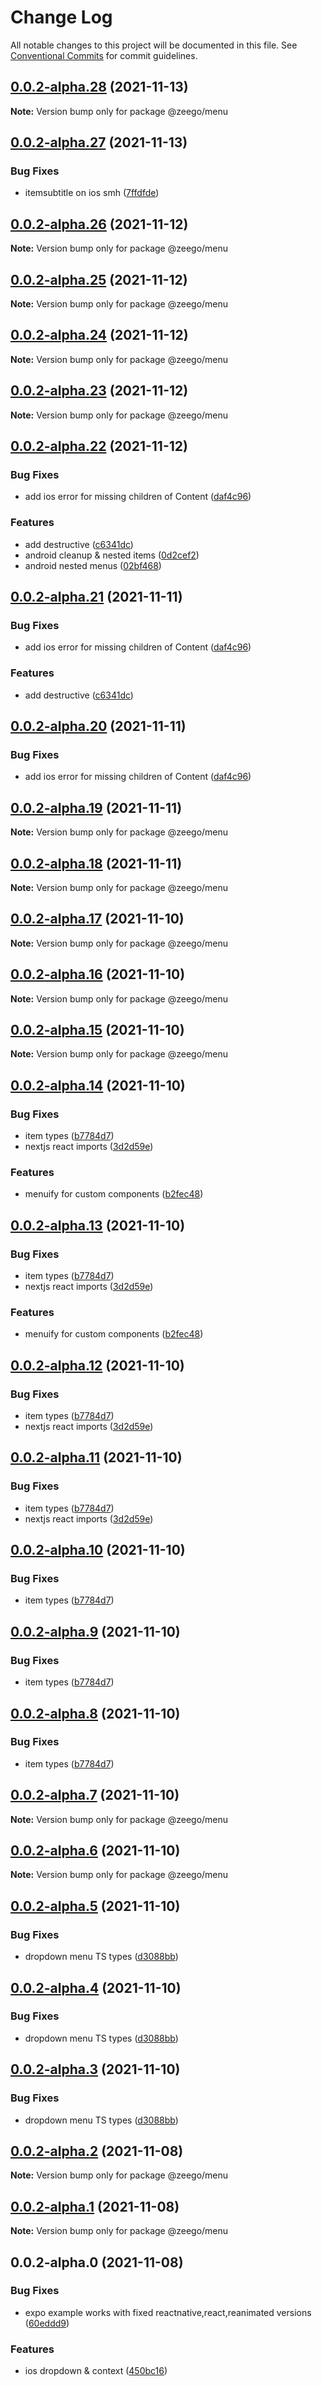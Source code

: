 # Change Log

All notable changes to this project will be documented in this file.
See [Conventional Commits](https://conventionalcommits.org) for commit guidelines.

## [0.0.2-alpha.28](https://github.com/nandorojo/zeego/compare/v0.0.2-alpha.27...v0.0.2-alpha.28) (2021-11-13)

**Note:** Version bump only for package @zeego/menu





## [0.0.2-alpha.27](https://github.com/nandorojo/zeego/compare/v0.0.2-alpha.22...v0.0.2-alpha.27) (2021-11-13)


### Bug Fixes

* itemsubtitle on ios smh ([7ffdfde](https://github.com/nandorojo/zeego/commit/7ffdfde5fb077f6ee16092a8f51e19941f9245a6))





## [0.0.2-alpha.26](https://github.com/nandorojo/zeego/compare/v0.0.2-alpha.22...v0.0.2-alpha.26) (2021-11-12)

**Note:** Version bump only for package @zeego/menu





## [0.0.2-alpha.25](https://github.com/nandorojo/zeego/compare/v0.0.2-alpha.22...v0.0.2-alpha.25) (2021-11-12)

**Note:** Version bump only for package @zeego/menu





## [0.0.2-alpha.24](https://github.com/nandorojo/zeego/compare/v0.0.2-alpha.22...v0.0.2-alpha.24) (2021-11-12)

**Note:** Version bump only for package @zeego/menu





## [0.0.2-alpha.23](https://github.com/nandorojo/zeego/compare/v0.0.2-alpha.22...v0.0.2-alpha.23) (2021-11-12)

**Note:** Version bump only for package @zeego/menu





## [0.0.2-alpha.22](https://github.com/nandorojo/zeego/compare/v0.0.2-alpha.14...v0.0.2-alpha.22) (2021-11-12)


### Bug Fixes

* add ios error for missing children of Content ([daf4c96](https://github.com/nandorojo/zeego/commit/daf4c9611c941df5371653aa7b02ca234fe03c44))


### Features

* add destructive ([c6341dc](https://github.com/nandorojo/zeego/commit/c6341dcadbd251b66bc98f73d5b40cc422af1f50))
* android cleanup & nested items ([0d2cef2](https://github.com/nandorojo/zeego/commit/0d2cef24cac78202c241edc1f65b2851283162da))
* android nested menus ([02bf468](https://github.com/nandorojo/zeego/commit/02bf468814a9896c8b59415970050f241af69c7e))





## [0.0.2-alpha.21](https://github.com/nandorojo/zeego/compare/v0.0.2-alpha.14...v0.0.2-alpha.21) (2021-11-11)


### Bug Fixes

* add ios error for missing children of Content ([daf4c96](https://github.com/nandorojo/zeego/commit/daf4c9611c941df5371653aa7b02ca234fe03c44))


### Features

* add destructive ([c6341dc](https://github.com/nandorojo/zeego/commit/c6341dcadbd251b66bc98f73d5b40cc422af1f50))





## [0.0.2-alpha.20](https://github.com/nandorojo/zeego/compare/v0.0.2-alpha.14...v0.0.2-alpha.20) (2021-11-11)


### Bug Fixes

* add ios error for missing children of Content ([daf4c96](https://github.com/nandorojo/zeego/commit/daf4c9611c941df5371653aa7b02ca234fe03c44))





## [0.0.2-alpha.19](https://github.com/nandorojo/zeego/compare/v0.0.2-alpha.14...v0.0.2-alpha.19) (2021-11-11)

**Note:** Version bump only for package @zeego/menu





## [0.0.2-alpha.18](https://github.com/nandorojo/zeego/compare/v0.0.2-alpha.14...v0.0.2-alpha.18) (2021-11-11)

**Note:** Version bump only for package @zeego/menu





## [0.0.2-alpha.17](https://github.com/nandorojo/zeego/compare/v0.0.2-alpha.14...v0.0.2-alpha.17) (2021-11-10)

**Note:** Version bump only for package @zeego/menu





## [0.0.2-alpha.16](https://github.com/nandorojo/zeego/compare/v0.0.2-alpha.14...v0.0.2-alpha.16) (2021-11-10)

**Note:** Version bump only for package @zeego/menu





## [0.0.2-alpha.15](https://github.com/nandorojo/zeego/compare/v0.0.2-alpha.14...v0.0.2-alpha.15) (2021-11-10)

**Note:** Version bump only for package @zeego/menu





## [0.0.2-alpha.14](https://github.com/nandorojo/zeego/compare/v0.0.2-alpha.5...v0.0.2-alpha.14) (2021-11-10)


### Bug Fixes

* item types ([b7784d7](https://github.com/nandorojo/zeego/commit/b7784d7a210a74058246bba871a3b853649b760e))
* nextjs react imports ([3d2d59e](https://github.com/nandorojo/zeego/commit/3d2d59e6af7a3d66fb9ab7f098af1db98ac97860))


### Features

* menuify for custom components ([b2fec48](https://github.com/nandorojo/zeego/commit/b2fec48626115c48564109014c2b0f8ca2e09f2e))





## [0.0.2-alpha.13](https://github.com/nandorojo/zeego/compare/v0.0.2-alpha.5...v0.0.2-alpha.13) (2021-11-10)


### Bug Fixes

* item types ([b7784d7](https://github.com/nandorojo/zeego/commit/b7784d7a210a74058246bba871a3b853649b760e))
* nextjs react imports ([3d2d59e](https://github.com/nandorojo/zeego/commit/3d2d59e6af7a3d66fb9ab7f098af1db98ac97860))


### Features

* menuify for custom components ([b2fec48](https://github.com/nandorojo/zeego/commit/b2fec48626115c48564109014c2b0f8ca2e09f2e))





## [0.0.2-alpha.12](https://github.com/nandorojo/zeego/compare/v0.0.2-alpha.5...v0.0.2-alpha.12) (2021-11-10)


### Bug Fixes

* item types ([b7784d7](https://github.com/nandorojo/zeego/commit/b7784d7a210a74058246bba871a3b853649b760e))
* nextjs react imports ([3d2d59e](https://github.com/nandorojo/zeego/commit/3d2d59e6af7a3d66fb9ab7f098af1db98ac97860))





## [0.0.2-alpha.11](https://github.com/nandorojo/zeego/compare/v0.0.2-alpha.5...v0.0.2-alpha.11) (2021-11-10)


### Bug Fixes

* item types ([b7784d7](https://github.com/nandorojo/zeego/commit/b7784d7a210a74058246bba871a3b853649b760e))
* nextjs react imports ([3d2d59e](https://github.com/nandorojo/zeego/commit/3d2d59e6af7a3d66fb9ab7f098af1db98ac97860))





## [0.0.2-alpha.10](https://github.com/nandorojo/zeego/compare/v0.0.2-alpha.5...v0.0.2-alpha.10) (2021-11-10)


### Bug Fixes

* item types ([b7784d7](https://github.com/nandorojo/zeego/commit/b7784d7a210a74058246bba871a3b853649b760e))





## [0.0.2-alpha.9](https://github.com/nandorojo/zeego/compare/v0.0.2-alpha.5...v0.0.2-alpha.9) (2021-11-10)


### Bug Fixes

* item types ([b7784d7](https://github.com/nandorojo/zeego/commit/b7784d7a210a74058246bba871a3b853649b760e))





## [0.0.2-alpha.8](https://github.com/nandorojo/zeego/compare/v0.0.2-alpha.5...v0.0.2-alpha.8) (2021-11-10)


### Bug Fixes

* item types ([b7784d7](https://github.com/nandorojo/zeego/commit/b7784d7a210a74058246bba871a3b853649b760e))





## [0.0.2-alpha.7](https://github.com/nandorojo/zeego/compare/v0.0.2-alpha.5...v0.0.2-alpha.7) (2021-11-10)

**Note:** Version bump only for package @zeego/menu





## [0.0.2-alpha.6](https://github.com/nandorojo/zeego/compare/v0.0.2-alpha.5...v0.0.2-alpha.6) (2021-11-10)

**Note:** Version bump only for package @zeego/menu





## [0.0.2-alpha.5](https://github.com/nandorojo/zeego/compare/v0.0.2-alpha.0...v0.0.2-alpha.5) (2021-11-10)


### Bug Fixes

* dropdown menu TS types ([d3088bb](https://github.com/nandorojo/zeego/commit/d3088bbbf5dbac899d33672306d2bf8555536031))





## [0.0.2-alpha.4](https://github.com/nandorojo/zeego/compare/v0.0.2-alpha.0...v0.0.2-alpha.4) (2021-11-10)


### Bug Fixes

* dropdown menu TS types ([d3088bb](https://github.com/nandorojo/zeego/commit/d3088bbbf5dbac899d33672306d2bf8555536031))





## [0.0.2-alpha.3](https://github.com/nandorojo/zeego/compare/v0.0.2-alpha.0...v0.0.2-alpha.3) (2021-11-10)


### Bug Fixes

* dropdown menu TS types ([d3088bb](https://github.com/nandorojo/zeego/commit/d3088bbbf5dbac899d33672306d2bf8555536031))





## [0.0.2-alpha.2](https://github.com/nandorojo/zeego/compare/v0.0.2-alpha.0...v0.0.2-alpha.2) (2021-11-08)

**Note:** Version bump only for package @zeego/menu

## [0.0.2-alpha.1](https://github.com/nandorojo/zeego/compare/v0.0.2-alpha.0...v0.0.2-alpha.1) (2021-11-08)

**Note:** Version bump only for package @zeego/menu

## 0.0.2-alpha.0 (2021-11-08)

### Bug Fixes

- expo example works with fixed reactnative,react,reanimated versions ([60eddd9](https://github.com/nandorojo/zeego/commit/60eddd9dec54ca13fb775e45a01ce8fcb1998715))

### Features

- ios dropdown & context ([450bc16](https://github.com/nandorojo/zeego/commit/450bc162f5842e50aa848d8cbb3394931e46e31f))
